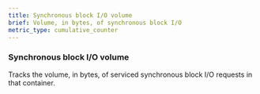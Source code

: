 ```yaml
---
title: Synchronous block I/O volume
brief: Volume, in bytes, of synchronous block I/O
metric_type: cumulative_counter
---
```

### Synchronous block I/O volume

Tracks the volume, in bytes, of serviced synchronous block I/O requests
in that container.

